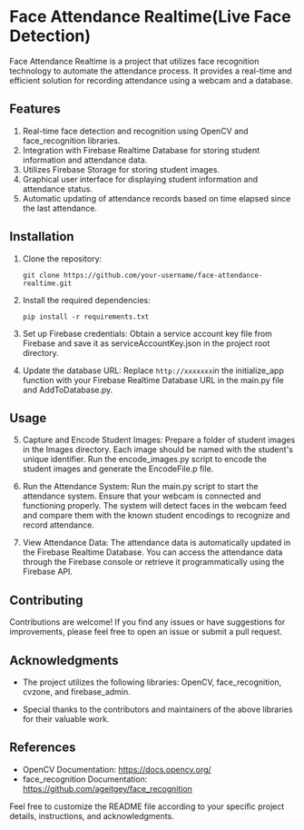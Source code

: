# Face Attendance Realtime(Live Face Detection)
Face Attendance Realtime is a project that utilizes face recognition technology to automate the attendance process. It provides a real-time and efficient solution for recording attendance using a webcam and a database.

## Features
   1. Real-time face detection and recognition using OpenCV and face_recognition libraries.
   2.  Integration with Firebase Realtime Database for storing student information and attendance data.
   3.  Utilizes Firebase Storage for storing student images.
   4.  Graphical user interface for displaying student information and attendance status.
   5.  Automatic updating of attendance records based on time elapsed since the last attendance.

## Installation
   1. Clone the repository:
   
      `git clone https://github.com/your-username/face-attendance-realtime.git`
   
  
  2. Install the required dependencies:
   
     `pip install -r requirements.txt`
  3.  Set up Firebase credentials:
        Obtain a service account key file from Firebase and save it as serviceAccountKey.json in the project root     directory.
  4. Update the database URL:
        Replace `http://xxxxxxx`in the initialize_app function with your Firebase Realtime Database URL in the main.py file and AddToDatabase.py.

## Usage

  5. Capture and Encode Student Images:
        Prepare a folder of student images in the Images directory. Each image should be named with the student's unique identifier.
        Run the encode_images.py script to encode the student images and generate the EncodeFile.p file.

  6. Run the Attendance System:
        Run the main.py script to start the attendance system.
        Ensure that your webcam is connected and functioning properly.
        The system will detect faces in the webcam feed and compare them with the known student encodings to recognize and record attendance.

  7.  View Attendance Data:
        The attendance data is automatically updated in the Firebase Realtime Database.
        You can access the attendance data through the Firebase console or retrieve it programmatically using the Firebase API.
 
 
## Contributing

Contributions are welcome! If you find any issues or have suggestions for improvements, please feel free to open an issue or submit a pull request.

## Acknowledgments

  * The project utilizes the following libraries: OpenCV, face_recognition, cvzone, and firebase_admin.
  
  * Special thanks to the contributors and maintainers of the above libraries for their valuable work.
  
## References
* OpenCV Documentation: https://docs.opencv.org/
* face_recognition Documentation: https://github.com/ageitgey/face_recognition

Feel free to customize the README file according to your specific project details, instructions, and acknowledgments.

